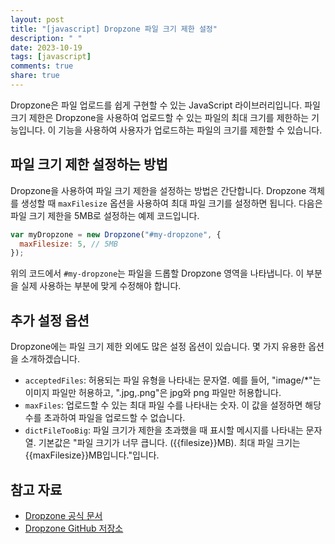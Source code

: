 ```yaml
---
layout: post
title: "[javascript] Dropzone 파일 크기 제한 설정"
description: " "
date: 2023-10-19
tags: [javascript]
comments: true
share: true
---
```


Dropzone은 파일 업로드를 쉽게 구현할 수 있는 JavaScript 라이브러리입니다. 파일 크기 제한은 Dropzone을 사용하여 업로드할 수 있는 파일의 최대 크기를 제한하는 기능입니다. 이 기능을 사용하여 사용자가 업로드하는 파일의 크기를 제한할 수 있습니다.

## 파일 크기 제한 설정하는 방법

Dropzone을 사용하여 파일 크기 제한을 설정하는 방법은 간단합니다. Dropzone 객체를 생성할 때 `maxFilesize` 옵션을 사용하여 최대 파일 크기를 설정하면 됩니다. 다음은 파일 크기 제한을 5MB로 설정하는 예제 코드입니다.

```javascript
var myDropzone = new Dropzone("#my-dropzone", {
  maxFilesize: 5, // 5MB
});
```

위의 코드에서 `#my-dropzone`는 파일을 드롭할 Dropzone 영역을 나타냅니다. 이 부분을 실제 사용하는 부분에 맞게 수정해야 합니다.

## 추가 설정 옵션

Dropzone에는 파일 크기 제한 외에도 많은 설정 옵션이 있습니다. 몇 가지 유용한 옵션을 소개하겠습니다.

- `acceptedFiles`: 허용되는 파일 유형을 나타내는 문자열. 예를 들어, "image/*"는 이미지 파일만 허용하고, ".jpg,.png"은 jpg와 png 파일만 허용합니다.
- `maxFiles`: 업로드할 수 있는 최대 파일 수를 나타내는 숫자. 이 값을 설정하면 해당 수를 초과하여 파일을 업로드할 수 없습니다.
- `dictFileTooBig`: 파일 크기가 제한을 초과했을 때 표시할 메시지를 나타내는 문자열. 기본값은 "파일 크기가 너무 큽니다. ({{filesize}}MB). 최대 파일 크기는 {{maxFilesize}}MB입니다."입니다.

## 참고 자료

- [Dropzone 공식 문서](https://www.dropzonejs.com/)
- [Dropzone GitHub 저장소](https://github.com/dropzone/dropzone)